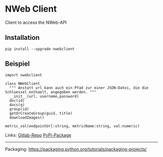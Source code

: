 # NWeb Client 

Client to access the NWeb-API


## Installation
```
pip install --upgrade nwebclient

```

## Beispiel
```
import nwebclient
```


```
class NWebClient
  """ Anstatt url kann auch ein Pfad zur einer JSON-Datei, die die Schluessel enthaelt, angegeben werden. """
  __init__(url, username,password)
  doc(id)
  docs(q)
  group(id)
  getOrCreateGroup(guid, title)
  downloadImages()

metric_val(endpointUrl:string, metricName:string, val:numeric)
```


Links: [Gitlab-Repo](https://gitlab.com/bsalgert/nwebclient) [PyPi-Package](https://pypi.org/project/nwebclient/)


---
Packaging: https://packaging.python.org/tutorials/packaging-projects/
